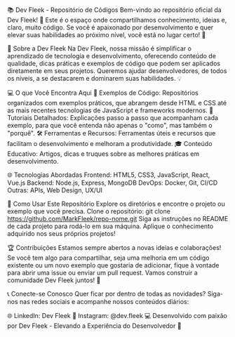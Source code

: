 📚 Dev Fleek - Repositório de Códigos
Bem-vindo ao repositório oficial da Dev Fleek! 🚀 Este é o espaço onde compartilhamos conhecimento, ideias e, claro, muito código. Se você é apaixonado por desenvolvimento e quer elevar suas habilidades ao próximo nível, você está no lugar certo! 🎯

📝 Sobre a Dev Fleek
Na Dev Fleek, nossa missão é simplificar o aprendizado de tecnologia e desenvolvimento, oferecendo conteúdo de qualidade, dicas práticas e exemplos de código que podem ser aplicados diretamente em seus projetos. Queremos ajudar desenvolvedores, de todos os níveis, a se destacarem e dominarem suas habilidades. 💡

💻 O que Você Encontra Aqui
🌟 Exemplos de Código: Repositórios organizados com exemplos práticos, que abrangem desde HTML e CSS até as mais recentes tecnologias de JavaScript e frameworks modernos.
📘 Tutoriais Detalhados: Explicações passo a passo que acompanham cada exemplo, para que você entenda não apenas o "como", mas também o "porquê".
🛠️ Ferramentas e Recursos: Ferramentas úteis e recursos que facilitam o desenvolvimento e melhoram a produtividade.
🎓 Conteúdo Educativo: Artigos, dicas e truques sobre as melhores práticas em desenvolvimento.

🌐 Tecnologias Abordadas
Frontend: HTML5, CSS3, JavaScript, React, Vue.js
Backend: Node.js, Express, MongoDB
DevOps: Docker, Git, CI/CD
Outras: APIs, Web Design, UX/UI

🚀 Como Usar Este Repositório
Explore os diretórios e encontre o projeto ou exemplo que você precisa.
Clone o repositório: git clone https://github.com/MarkFleek/repo-nome.git
Siga as instruções no README de cada projeto para rodá-lo em sua máquina.
Aplique o conhecimento adquirido nos seus próprios projetos!

🏆 Contribuições
Estamos sempre abertos a novas ideias e colaborações! Se você tem algo para compartilhar, seja uma melhoria em um código existente ou um novo exemplo que gostaria de adicionar, fique à vontade para abrir uma issue ou enviar um pull request. Vamos construir a comunidade Dev Fleek juntos! 🤝

📞 Conecte-se Conosco
Quer ficar por dentro de todas as novidades? Siga-nos nas redes sociais e acompanhe nossos conteúdos diários:

🌐 LinkedIn: Dev Fleek
📸 Instagram: @dev.fleek
💻 Desenvolvido com paixão por Dev Fleek - Elevando a Experiência do Desenvolvedor 🚀
